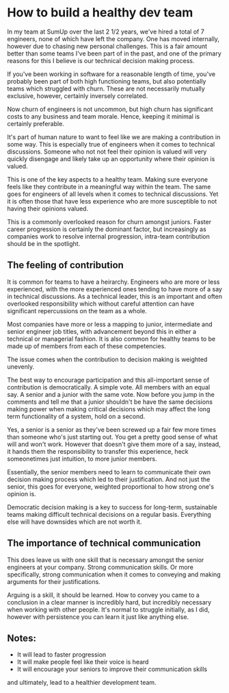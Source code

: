 # How to build a healthy dev team

In my team at SumUp over the last 2 1/2 years, we've hired a total of 7
engineers, none of which have left the company. One has moved internally,
however due to chasing new personal challenges. This is a fair amount better
than some teams I've been part of in the past, and one of the primary reasons
for this I believe is our technical decision making process.

If you've been working in software for a reasonable length of time, you've
probably been part of both high functioning teams, but also potentially teams
which struggled with churn. These are not necessarily mutually exclusive,
however, certainly inversely correlated.

Now churn of engineers is not uncommon, but high churn has significant costs
to any business and team morale. Hence, keeping it minimal is certainly
preferable. 

It's part of human nature to want to feel like we are making a contribution in
some way. This is especially true of engineers when it comes to technical
discussions. Someone who not not feel their opinion is valued will very quickly
disengage and likely take up an opportunity where their opinion is valued.

This is one of the key aspects to a healthy team. Making sure everyone feels
like they contribute in a meaningful way within the team. The same goes for
engineers of all levels when it comes to technical discussions. Yet it is often
those that have less experience who are more susceptible to not having their
opinions valued.

This is a commonly overlooked reason for churn amongst juniors. Faster career
progression is certainly the dominant factor, but increasingly as companies work
to resolve internal progression, intra-team contribution should be in the
spotlight.


## The feeling of contribution

It is common for teams to have a heirarchy. Engineers who are more or less
experienced, with the more experienced ones tending to have more of a say in
technical discussions. As a technical leader, this is an important and often
overlooked responsibility which without careful attention can have significant
repercussions on the team as a whole.

Most companies have more or less a mapping to junior, intermediate and senior
engineer job titles, with advancement beyond this in either a technical or
managerial fashion. It is also common for healthy teams to be made up of members
from each of these competencies.

The issue comes when the contribution to decision making is weighted
unevenly.

The best way to encourage participation and this all-important sense of
contribution is democratically. A simple vote. All members with an equal say. A
senior and a junior with the same vote. Now before you jump in the comments and
tell me that a junior shouldn't be have the same decisions making power when
making critical decisions which may affect the long term functionality of a
system, hold on a second.

Yes, a senior is a senior as they've been screwed up a fair few more times than
someone who's just starting out. You get a pretty good sense of what will and
won't work. However that doesn't give them more of a say, instead, it hands them
the responsibility to transfer this experience, heck someonetimes just
intuition, to more junior members.

Essentially, the senior members need to learn to communicate their own decision
making process which led to their justification. And not just the senior, this
goes for everyone, weighted proportional to how strong one's opinion is.

Democratic decision making is a key to success for long-term, sustainable teams
making difficult technical decisions on a regular basis. Everything else will
have downsides which are not worth it.


## The importance of technical communication

This does leave us with one skill that is necessary amongst the senior engineers
at your company. Strong communication skills. Or more specifically, strong
communication when it comes to conveying and making arguments for their
justifications.

Arguing is a skill, it should be learned. How to convey you came to a conclusion
in a clear manner is incredibly hard, but incredibly necessary when working with
other people. It's normal to struggle initially, as I did, however with
persistence you can learn it just like anything else.


## Notes: 

- It will lead to faster progression
- It will make people feel like their voice is heard
- It will encourage your seniors to improve their communication skills

and ultimately, lead to a healthier development team.
